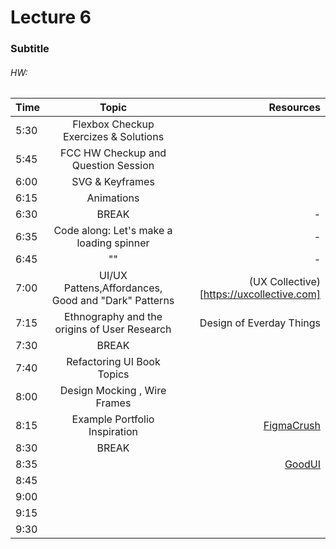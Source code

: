 # Lecture 6
### Subtitle
###### HW: 

| Time     |       Topic                            | Resources   |
| ---------|:-------------:                         | -----:      |
| 5:30     |  Flexbox Checkup Exercizes & Solutions    |             |
| 5:45     |  FCC HW Checkup and Question Session   |             |
| 6:00     |  SVG  & Keyframes                                 |             |
| 6:15     |    Animations                       |             |
| 6:30     | BREAK                                  |    -        |
| 6:35     |  Code along: Let's make a loading spinner|    -        |
| 6:45     |               ""                         |    -        |
| 7:00     |  UI/UX Pattens,Affordances, Good and "Dark" Patterns|  (UX Collective)[https://uxcollective.com]           |
| 7:15     | Ethnography and the origins of User Research|  Design of Everday Things           |
| 7:30     | BREAK                                  |             |
| 7:40     |   Refactoring UI Book Topics         |        |
| 8:00     |  Design Mocking , Wire Frames         |             |
| 8:15     |  Example Portfolio Inspiration | [FigmaCrush](https://www.figmacrush.com/figma-website-templates/)            |
| 8:30     | BREAK                                  |             |
| 8:35     |    |  [GoodUI](goodui.com)           |
| 8:45     |  |             |
| 9:00     |                                        |             |
| 9:15     |                                        |             |
| 9:30     |                                        |             |
